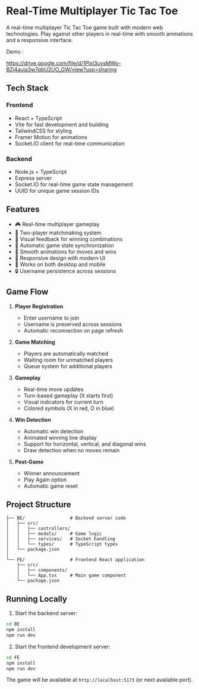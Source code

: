 # Real-Time Multiplayer Tic Tac Toe

A real-time multiplayer Tic Tac Toe game built with modern web technologies. Play against other players in real-time with smooth animations and a responsive interface.

Demo :

https://drive.google.com/file/d/1PlxI3uysMWo-BZj4auja3w7qbU2UO_GW/view?usp=sharing

## Tech Stack

### Frontend
- React + TypeScript
- Vite for fast development and building
- TailwindCSS for styling
- Framer Motion for animations
- Socket.IO client for real-time communication

### Backend
- Node.js + TypeScript
- Express server
- Socket.IO for real-time game state management
- UUID for unique game session IDs

## Features

- 🎮 Real-time multiplayer gameplay
- 👥 Two-player matchmaking system
- 🎯 Visual feedback for winning combinations
- 🔄 Automatic game state synchronization
- 💫 Smooth animations for moves and wins
- 🎨 Responsive design with modern UI
- 📱 Works on both desktop and mobile
- 🔒 Username persistence across sessions

## Game Flow

1. **Player Registration**
   - Enter username to join
   - Username is preserved across sessions
   - Automatic reconnection on page refresh

2. **Game Matching**
   - Players are automatically matched
   - Waiting room for unmatched players
   - Queue system for additional players

3. **Gameplay**
   - Real-time move updates
   - Turn-based gameplay (X starts first)
   - Visual indicators for current turn
   - Colored symbols (X in red, O in blue)

4. **Win Detection**
   - Automatic win detection
   - Animated winning line display
   - Support for horizontal, vertical, and diagonal wins
   - Draw detection when no moves remain

5. **Post-Game**
   - Winner announcement
   - Play Again option
   - Automatic game reset

## Project Structure

```
├── BE/                 # Backend server code
│   ├── src/
│   │   ├── controllers/
│   │   ├── models/     # Game logic
│   │   ├── services/   # Socket handling
│   │   └── types/      # TypeScript types
│   └── package.json
│
└── FE/                 # Frontend React application
    ├── src/
    │   ├── components/
    │   └── App.tsx     # Main game component
    └── package.json
```

## Running Locally

1. Start the backend server:
```bash
cd BE
npm install
npm run dev
```

2. Start the frontend development server:
```bash
cd FE
npm install
npm run dev
```


The game will be available at `http://localhost:5173` (or next available port).
